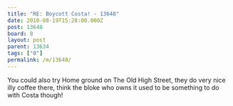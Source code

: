 ```yaml
---
title: "RE: Boycott Costa! - 13648"
date: 2010-08-19T15:28:00.000Z
post: 13648
board: 8
layout: post
parent: 13634
tags: ["0"]
permalink: /m/13648/
---
```

You could also try Home ground on The Old High Street, they do very nice illy coffee there, think the bloke who owns it used to be something to do with Costa though!
